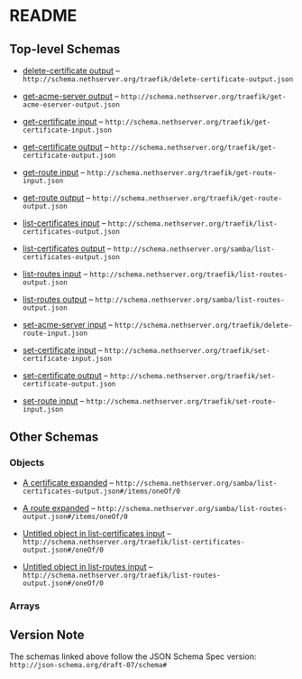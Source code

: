 # README

## Top-level Schemas

*   [delete-certificate output](./delete-certificate-output.md "Just a boolean value") – `http://schema.nethserver.org/traefik/delete-certificate-output.json`

*   [get-acme-server output](./get-acme-eserver-output.md "Get the URL of the ACME server") – `http://schema.nethserver.org/traefik/get-acme-eserver-output.json`

*   [get-certificate input](./get-certificate-input.md "Get status of a requested certificate") – `http://schema.nethserver.org/traefik/get-certificate-input.json`

*   [get-certificate output](./get-certificate-output.md "Status of a requested certificate") – `http://schema.nethserver.org/traefik/get-certificate-output.json`

*   [get-route input](./get-route-input.md "Get a configured route") – `http://schema.nethserver.org/traefik/get-route-input.json`

*   [get-route output](./get-route-output.md "Show the configuration of a  HTTP route") – `http://schema.nethserver.org/traefik/get-route-output.json`

*   [list-certificates input](./list-certificates-output.md "Get a list of requested certificates") – `http://schema.nethserver.org/traefik/list-certificates-output.json`

*   [list-certificates output](./list-certificates-output-1.md "Return a list of requested certificates fqdn") – `http://schema.nethserver.org/samba/list-certificates-output.json`

*   [list-routes input](./list-routes-output.md "Get a list of configured routes") – `http://schema.nethserver.org/traefik/list-routes-output.json`

*   [list-routes output](./list-routes-output-1.md "Return a list of configured routes") – `http://schema.nethserver.org/samba/list-routes-output.json`

*   [set-acme-server input](./delete-route-input.md "Set the URL of the ACME server") – `http://schema.nethserver.org/traefik/delete-route-input.json`

*   [set-certificate input](./set-certificate-input.md "Request a let's encrypt certificate") – `http://schema.nethserver.org/traefik/set-certificate-input.json`

*   [set-certificate output](./set-certificate-output.md "Just a boolean value") – `http://schema.nethserver.org/traefik/set-certificate-output.json`

*   [set-route input](./set-route-input.md "Reserve a HTTP route") – `http://schema.nethserver.org/traefik/set-route-input.json`

## Other Schemas

### Objects

*   [A certificate expanded](./list-certificates-output-1-items-oneof-a-certificate-expanded.md) – `http://schema.nethserver.org/samba/list-certificates-output.json#/items/oneOf/0`

*   [A route expanded](./list-routes-output-1-items-oneof-a-route-expanded.md) – `http://schema.nethserver.org/samba/list-routes-output.json#/items/oneOf/0`

*   [Untitled object in list-certificates input](./list-certificates-output-oneof-0.md) – `http://schema.nethserver.org/traefik/list-certificates-output.json#/oneOf/0`

*   [Untitled object in list-routes input](./list-routes-output-oneof-0.md) – `http://schema.nethserver.org/traefik/list-routes-output.json#/oneOf/0`

### Arrays



## Version Note

The schemas linked above follow the JSON Schema Spec version: `http://json-schema.org/draft-07/schema#`
